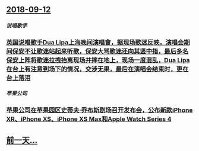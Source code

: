 ## [2018-09-12](/zh/news/2018/09/12/index.md)

##### 说唱歌手
### [英国说唱歌手Dua Lipa上海晚间演唱會，据现场歌迷反映，演唱会期间保安不让歌迷站起来听歌，保安大骂歌迷还向其竖中指，最后多名保安上阵将歌迷拉拽抬离现场并摔在地上，现场一度混乱，Dua Lipa在台上有注意到场下的情况，交涉无果，最后在演唱会结束时，更在台上落泪 ](/zh/news/2018/09/12/英国说唱歌手Dua-Lipa上海晚间演唱會-据现场歌迷反映-演唱会期间保安不让歌迷站起来听歌-保安大骂歌迷还向其竖中指.md)
##### 苹果公司
### [苹果公司在苹果园区史蒂夫·乔布斯剧场召开发布会，公布新款iPhone XR、iPhone XS、iPhone XS Max和Apple Watch Series 4 ](/zh/news/2018/09/12/苹果公司在苹果园区史蒂夫-乔布斯剧场召开发布会-公布新款iPhone-XR-iPhone-XS-iPhone-XS-Ma.md)
## [前一天...](/zh/news/2018/09/11/index.md)

